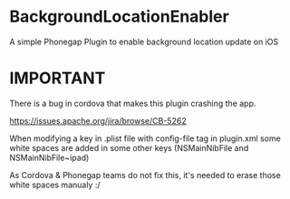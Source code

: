 BackgroundLocationEnabler
=========================

A simple Phonegap Plugin to enable background location update on iOS

IMPORTANT
=========================

There is a bug in cordova that makes this plugin crashing the app.

https://issues.apache.org/jira/browse/CB-5262

When modifying a key in .plist file with config-file tag in plugin.xml some white spaces are added in some other keys (NSMainNibFile and NSMainNibFile~ipad)

As Cordova & Phonegap teams do not fix this, it's needed to erase those white spaces manualy :/


